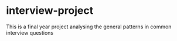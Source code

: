 # interview-project
This is a final year project analysing the general patterns in common interview questions
